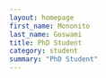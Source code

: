 ```yaml
---
layout: homepage
first_name: Mononito
last_name: Goswami
title: PhD Student
category: student
summary: "PhD Student"
---
```


